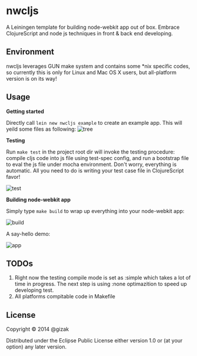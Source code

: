 # nwcljs

A Leiningen template for building node-webkit app out of box. Embrace ClojureScript and node js techniques in front & back end developing.

## Environment

nwcljs leverages GUN make system and contains some *nix specific codes, so currently this is only for Linux and Mac OS X users, but all-platform version is on its way!

## Usage

__Getting started__

Directly call `lein new nwcljs example` to create an example app. This will yeild some files as following:
![tree](https://docs.google.com/uc?export=download&id=0B0cTXPTvmr_UTlBUY3BseXZUd0E)

__Testing__

Run `make test` in the project root dir will invoke the testing procedure: compile cljs code into js file using test-spec config, and run a bootstrap file to eval the js file under mocha environment. Don't worry, everything is automatic. All you need to do is writing your test case file in ClojureScript favor!

![test](https://docs.google.com/uc?export=download&id=0B0cTXPTvmr_UYmd0OWFVNnFqMnc)

__Building node-webkit app__

Simply type `make build` to wrap up everything into your node-webkit app:

![build](https://docs.google.com/uc?export=download&id=0B0cTXPTvmr_UYVJrNXhWZm8wODg)

A say-hello demo:

![app](https://docs.google.com/uc?export=download&id=0B0cTXPTvmr_UVXpBdk5kU1RmcDg)

## TODOs

1. Right now the testing compile mode is set as :simple which takes a lot of time in progress. The next step is using :none optimazition to speed up developing test.
2. All platforms compitable code in Makefile

## License

Copyright © 2014 @gizak

Distributed under the Eclipse Public License either version 1.0 or (at
your option) any later version.
